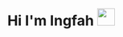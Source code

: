 <h1 align="center">Hi I'm Ingfah <img src="https://media.giphy.com/media/hvRJCLFzcasrR4ia7z/giphy.gif" width="35"></h1>
